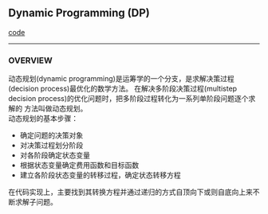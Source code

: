 ## Dynamic Programming (DP)
[code](../../../Code/leetcode/README.md)  

---
### OVERVIEW  
动态规划(dynamic programming)是运筹学的一个分支，是求解决策过程(decision process)最优化的数学方法。
在解决多阶段决策过程(multistep decision process)的优化问题时，把多阶段过程转化为一系列单阶段问题逐个求解的
方法叫做动态规划。  
动态规划的基本步骤：  
* 确定问题的决策对象  
* 对决策过程划分阶段  
* 对各阶段确定状态变量  
* 根据状态变量确定费用函数和目标函数  
* 建立各阶段状态变量的转移过程，确定状态转移方程  

在代码实现上，主要找到其转换方程并通过递归的方式自顶向下或则自底向上来不断求解子问题。
